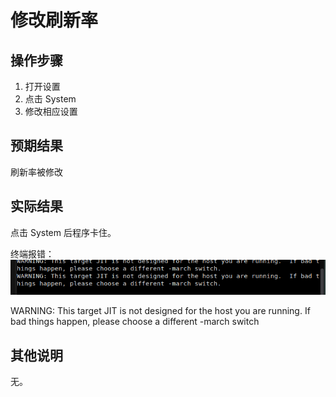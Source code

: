 # 修改刷新率
## 操作步骤
1. 打开设置
2. 点击 System
3. 修改相应设置
## 预期结果
刷新率被修改
## 实际结果
点击 System 后程序卡住。

终端报错：
![](./img/设置刷新率-1.png)

WARNING: This target JIT is not designed for the host you are running. If bad things happen, please choose a different -march switch

## 其他说明
无。

